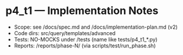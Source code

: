# p4_t1 — Implementation Notes
- Scope: see /docs/spec.md and /docs/implementation-plan.md (v2)
- Code dirs: src/query/templates/advanced
- Tests: NO-MOCKS under /tests (name like tests/p4_t1_*.py)
- Reports: /reports/phase-N/ (via scripts/test/run_phase.sh)
